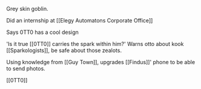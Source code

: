 Grey skin goblin.

Did an internship at [[Elegy Automatons Corporate Office]]

Says 0TT0 has a cool design

'Is it true [[0TT0]] carries the spark within him?' Warns otto about kook [[Sparkologists]], be safe about those zealots.

Using knowledge from [[Guy Town]], upgrades [[Findus]]' phone to be able to send photos.

[[0TT0]]